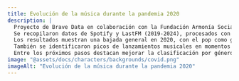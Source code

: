 ```yaml
---
title: Evolución de la música durante la pandemia 2020
description: |
  Proyecto de Brave Data en colaboración con la Fundación Armonía Social para analizar la evolución de la música durante la pandemia.  
  Se recopilaron datos de Spotify y LastFM (2019-2024), procesados con Pandas y almacenados en MySQL para facilitar el análisis.  
  Los resultados muestran una bajada general en 2020, con el pop como género más valorado y consolidación de artistas como Billie Eilish, Karol G o Bad Bunny.  
  También se identificaron picos de lanzamientos musicales en momentos clave de la pandemia.  
  Entre los próximos pasos destacan mejorar la clasificación por géneros, incluir datos demográficos y diseñar rutinas musicales para el bienestar.
image: "@assets/docs/characters/backgrounds/covid.png"
imageAlt: "Evolución de la música durante la pandemia 2020"
---
```

